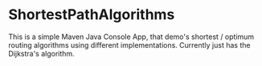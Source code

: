 # ShortestPathAlgorithms
This is a simple Maven Java Console App, that demo's shortest / optimum routing algorithms using different implementations.
Currently just has the Dijkstra's algorithm.
